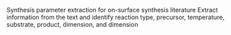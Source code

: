 Synthesis parameter extraction for on-surface synthesis literature 
Extract information from the text and identify reaction type, precursor, temperature, substrate, product, dimension, and dimension